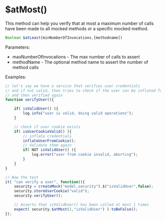 # $atMost\(\)

This method can help you verify that at most a maximum number of calls have been made to all mocked methods or a specific mocked method.

```javascript
Boolean $atLeast(minNumberOfInvocations,[methodname])
```

Parameters:

* maxNumberOfInvocations - The max number of calls to assert
* methodName - The optional method name to assert the number of method calls

Examples:

```javascript
// let's say we have a service that verifies user credentials
// and if not valid, then tries to check if the user can be inflated from a cookie
// and then verified again
function verifyUser(){

    if( isValidUser() ){
        log.info("user is valid, doing valid operations");
    }

    // check if user cookie exists
    if( isUserCookieValid() ){
        // inflate credentials
        inflateUserFromCookie();
        // Validate them again
        if( NOT isValidUser() ){
            log.error("user from cookie invalid, aborting");
        }
    }
}

// Now the test
it( "can verify a user", function(){
    security = createMock("model.security").$("isValidUser",false);
    security.storeUserCookie("valid");
    security.verifyUser();

    // Asserts that isValidUser() has been called at most 1 times
    expect( security.$atMost(1,"isValidUser") ).toBeFalse();
});
```

